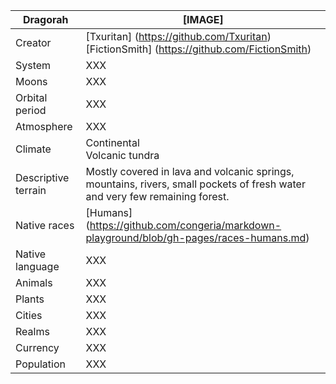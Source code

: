 Dragorah       | [IMAGE]            
---------------|---------------
Creator | [Txuritan] (https://github.com/Txuritan) <br/> [FictionSmith] (https://github.com/FictionSmith)
System  | XXX     
Moons | XXX
Orbital period | XXX
Atmosphere | XXX
Climate | Continental <br/> Volcanic tundra 
Descriptive terrain | Mostly covered in lava and volcanic springs, mountains, rivers, small pockets of fresh water and very few remaining forest.
Native races | [Humans] (https://github.com/congeria/markdown-playground/blob/gh-pages/races-humans.md) 
Native language | XXX
Animals | XXX
Plants | XXX
Cities | XXX
Realms | XXX
Currency | XXX
Population | XXX 
